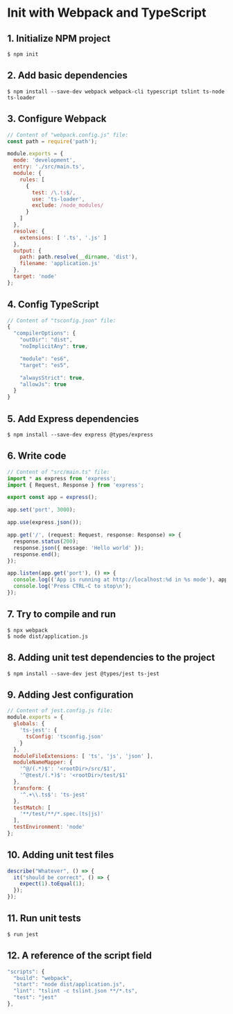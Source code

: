 # Init with Webpack and TypeScript

## 1. Initialize NPM project
```console
$ npm init
```

## 2. Add basic dependencies
```console
$ npm install --save-dev webpack webpack-cli typescript tslint ts-node ts-loader
```

## 3. Configure Webpack
```javascript
// Content of "webpack.config.js" file:
const path = require('path');

module.exports = {
  mode: 'development',
  entry: './src/main.ts',
  module: {
    rules: [
      {
        test: /\.ts$/,
        use: 'ts-loader',
        exclude: /node_modules/
      }
    ]
  },
  resolve: {
    extensions: [ '.ts', '.js' ]
  },
  output: {
    path: path.resolve(__dirname, 'dist'),
    filename: 'application.js'
  },
  target: 'node'
};
```

## 4. Config TypeScript
```javascript
// Content of "tsconfig.json" file:
{
  "compilerOptions": {
    "outDir": "dist",
    "noImplicitAny": true,

    "module": "es6",
    "target": "es5",

    "alwaysStrict": true,
    "allowJs": true
  }
}
```

## 5. Add Express dependencies
```console
$ npm install --save-dev express @types/express
```

## 6. Write code
```typescript
// Content of "src/main.ts" file:
import * as express from 'express';
import { Request, Response } from 'express';

export const app = express();

app.set('port', 3000);

app.use(express.json());

app.get('/', (request: Request, response: Response) => {
  response.status(200);
  response.json({ message: 'Hello world' });
  response.end();
});

app.listen(app.get('port'), () => {
  console.log(('App is running at http://localhost:%d in %s mode'), app.get('port'), app.get('env'));
  console.log('Press CTRL-C to stop\n');
});
```

## 7. Try to compile and run
```console
$ npx webpack
$ node dist/application.js
```

## 8. Adding unit test dependencies to the project
```console
$ npm install --save-dev jest @types/jest ts-jest
```

## 9. Adding Jest configuration
```javascript
// Content of jest.config.js file:
module.exports = {
  globals: {
    'ts-jest': {
      tsConfig: 'tsconfig.json'
    }
  },
  moduleFileExtensions: [ 'ts', 'js', 'json' ],
  moduleNameMapper: {
    '^@/(.*)$': '<rootDir>/src/$1',
    '^@test/(.*)$': '<rootDir>/test/$1'
  },
  transform: {
    '^.+\\.ts$': 'ts-jest'
  },
  testMatch: [
    '**/test/**/*.spec.(ts|js)'
  ],
  testEnvironment: 'node'
};
```

## 10. Adding unit test files
```javascript
describe("Whatever", () => {
  it("should be correct", () => {
    expect(1).toEqual(1);
  });
});
```

## 11. Run unit tests
```console
$ run jest
```

## 12. A reference of the script field
```javascript
"scripts": {
  "build": "webpack",
  "start": "node dist/application.js",
  "lint": "tslint -c tslint.json **/*.ts",
  "test": "jest"
},
```
